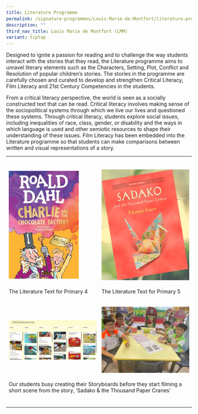 ```yaml
---
title: Literature Programme
permalink: /signature-programmes/Louis-Marie-de-Montfort/literature-programme/
description: ""
third_nav_title: Louis Marie de Montfort (LMM)
variant: tiptap
---
```

<p>Designed to ignite a passion for reading and to challenge the way students
interact with the stories that they read, the Literature programme aims
to unravel literary elements such as the Characters, Setting, Plot, Conflict
and Resolution of popular children’s stories. The stories in the programme
are carefully chosen and curated to develop and strengthen Critical Literacy,
Film Literacy and 21st Century Competencies in the students.</p>
<p>From a critical literacy perspective, the world is seen as a socially
constructed text that can be read. Critical literacy involves making sense
of the sociopolitical systems through which we live our lives and questioned
these systems. Through critical literacy, students explore social issues,
including inequalities of race, class, gender, or disability and the ways
in which language is used and other semiotic resources to shape their understanding
of these issues. Film Literacy has been embedded into the Literature programme
so that students can make comparisons between written and visual representations
of a story.</p>
<p></p>
<table>
<tbody>
<tr>
<td rowspan="1" colspan="1">
<p></p>
</td>
<td rowspan="1" colspan="1">
<p></p>
</td>
</tr>
<tr>
<td rowspan="1" colspan="1">
<p></p>
<div class="isomer-image-wrapper">
<img style="width: 80%;" height="auto" width="100%" alt="" src="/images/literaturep4.jpg">
</div>
</td>
<td rowspan="1" colspan="1">
<p></p>
<div class="isomer-image-wrapper">
<img style="width: 100%" height="auto" width="100%" alt="" src="/images/literaturep5.png">
</div>
</td>
</tr>
<tr>
<td rowspan="1" colspan="1">
<p>The Literature Text for Primary 4</p>
</td>
<td rowspan="1" colspan="1">
<p>The Literature Text for Primary 5</p>
</td>
</tr>
<tr>
<td rowspan="1" colspan="1">
<p></p>
<div class="isomer-image-wrapper">
<img style="width: 100%" height="auto" width="100%" alt="" src="/images/showcasep52_0.jpg">
</div>
</td>
<td rowspan="1" colspan="1">
<p></p>
<div class="isomer-image-wrapper">
<img style="width: 100%" height="auto" width="100%" alt="" src="/images/showcasep5.jpg">
</div>
</td>
</tr>
<tr>
<td rowspan="1" colspan="2">
<p>Our students busy creating their Storyboards before they start filming
a short scene from the story, ‘Sadako &amp; the Thousand Paper Cranes’</p>
</td>
</tr>
<tr>
<td rowspan="1" colspan="1">
<p></p>
</td>
<td rowspan="1" colspan="1">
<p></p>
</td>
</tr>
</tbody>
</table>
<p></p>